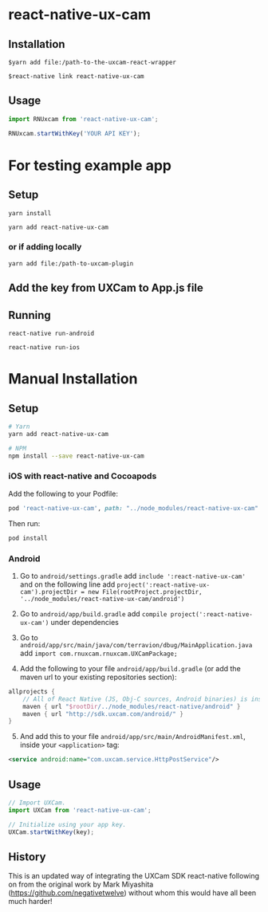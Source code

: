 # react-native-ux-cam

## Installation
`$yarn add file:/path-to-the-uxcam-react-wrapper`

`$react-native link react-native-ux-cam`

## Usage
```javascript
import RNUxcam from 'react-native-ux-cam';

RNUxcam.startWithKey('YOUR API KEY');
```
# For testing example app
## Setup
`yarn install`

`yarn add react-native-ux-cam`
### or if adding locally
`yarn add file:/path-to-uxcam-plugin`

## Add the key from UXCam to App.js file

## Running
`react-native run-android`

`react-native run-ios`

# Manual Installation
## Setup

```bash
# Yarn
yarn add react-native-ux-cam

# NPM
npm install --save react-native-ux-cam
```

### iOS with react-native and Cocoapods

Add the following to your Podfile:

```ruby
pod 'react-native-ux-cam', path: "../node_modules/react-native-ux-cam"
```

Then run:

```bash
pod install
```

### Android

1. Go to `android/settings.gradle`
add `include ':react-native-ux-cam'`
and on the following line add `project(':react-native-ux-cam').projectDir = new File(rootProject.projectDir, '../node_modules/react-native-ux-cam/android')` 

2. Go to `android/app/build.gradle`
add `compile project(':react-native-ux-cam')` under dependencies

3. Go to `android/app/src/main/java/com/terravion/dbug/MainApplication.java`
add `import com.rnuxcam.rnuxcam.UXCamPackage;`

4. Add the following to your file `android/app/build.gradle` (or add the maven url to your existing repositories section):

```gradle
allprojects {
    // All of React Native (JS, Obj-C sources, Android binaries) is installed from npm
    maven { url "$rootDir/../node_modules/react-native/android" }
    maven { url "http://sdk.uxcam.com/android/" }
}
```

5. And add this to your file `android/app/src/main/AndroidManifest.xml`, inside your `<application>` tag:

```xml
<service android:name="com.uxcam.service.HttpPostService"/>
```
## Usage

```js
// Import UXCam.
import UXCam from 'react-native-ux-cam';

// Initialize using your app key.
UXCam.startWithKey(key);
```

## History
This is an updated way of integrating the UXCam SDK react-native following on from the original work by Mark Miyashita (https://github.com/negativetwelve) without whom this would have all been much harder!
